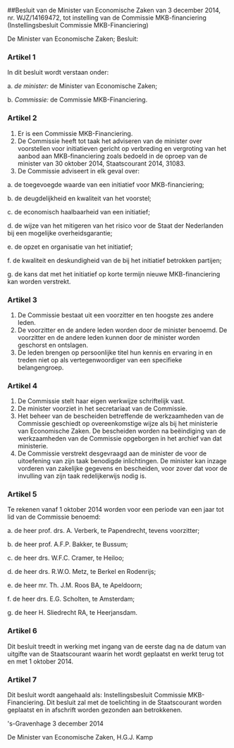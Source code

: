 <meta http-equiv='Content-Type' content='text/html; charset=utf-8' />

##Besluit van de Minister van Economische Zaken van 3 december 2014, nr. WJZ/14169472, tot instelling van de Commissie MKB-financiering (Instellingsbesluit Commissie MKB-Financiering)

De Minister van Economische Zaken;  Besluit:    

### Artikel  1  

In dit besluit wordt verstaan onder: 

a. *de minister:* de Minister van Economische Zaken;  

b. *Commissie:* de Commissie MKB-Financiering.   

### Artikel  2  

1.  Er is een Commissie MKB-Financiering.   
2.  De Commissie heeft tot taak het adviseren van de minister over voorstellen voor initiatieven gericht op verbreding en vergroting van het aanbod aan MKB-financiering zoals bedoeld in de oproep van de minister van 30 oktober 2014, Staatscourant 2014, 31083.   
3.  De Commissie adviseert in elk geval over: 

a. de toegevoegde waarde van een initiatief voor MKB-financiering;  

b. de deugdelijkheid en kwaliteit van het voorstel;  

c. de economisch haalbaarheid van een initiatief;  

d. de wijze van het mitigeren van het risico voor de Staat der Nederlanden bij een mogelijke overheidsgarantie;  

e. de opzet en organisatie van het initiatief;  

f. de kwaliteit en deskundigheid van de bij het initiatief betrokken partijen;  

g. de kans dat met het initiatief op korte termijn nieuwe MKB-financiering kan worden verstrekt.    

### Artikel  3  

1.  De Commissie bestaat uit een voorzitter en ten hoogste zes andere leden.   
2.  De voorzitter en de andere leden worden door de minister benoemd. De voorzitter en de andere leden kunnen door de minister worden geschorst en ontslagen.   
3.  De leden brengen op persoonlijke titel hun kennis en ervaring in en treden niet op als vertegenwoordiger van een specifieke belangengroep.  

### Artikel  4  

1.  De Commissie stelt haar eigen werkwijze schriftelijk vast.   
2.  De minister voorziet in het secretariaat van de Commissie.   
3.  Het beheer van de bescheiden betreffende de werkzaamheden van de Commissie geschiedt op overeenkomstige wijze als bij het ministerie van Economische Zaken. De bescheiden worden na beëindiging van de werkzaamheden van de Commissie opgeborgen in het archief van dat ministerie.   
4.  De Commissie verstrekt desgevraagd aan de minister de voor de uitoefening van zijn taak benodigde inlichtingen. De minister kan inzage vorderen van zakelijke gegevens en bescheiden, voor zover dat voor de invulling van zijn taak redelijkerwijs nodig is.  

### Artikel  5  

Te rekenen vanaf 1 oktober 2014 worden voor een periode van een jaar tot lid van de Commissie benoemd: 

a. de heer prof. drs. A. Verberk, te Papendrecht, tevens voorzitter;  

b. de heer prof. A.F.P. Bakker, te Bussum;  

c. de heer drs. W.F.C. Cramer, te Heiloo;  

d. de heer drs. R.W.O. Metz, te Berkel en Rodenrijs;  

e. de heer mr. Th. J.M. Roos BA, te Apeldoorn;  

f. de heer drs. E.G. Scholten, te Amsterdam;  

g. de heer H. Sliedrecht RA, te Heerjansdam.   

### Artikel  6  

Dit besluit treedt in werking met ingang van de eerste dag na de datum van uitgifte van de Staatscourant waarin het wordt geplaatst en werkt terug tot en met 1 oktober 2014. 

### Artikel  7  

Dit besluit wordt aangehaald als: Instellingsbesluit Commissie MKB-Financiering. 
Dit besluit zal met de toelichting in de Staatscourant worden geplaatst en in afschrift worden gezonden aan betrokkenen.   

's-Gravenhage 
3 december 2014   

De 
Minister van Economische Zaken, 
H.G.J. Kamp     
